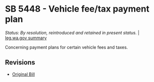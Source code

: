 # SB 5448 - Vehicle fee/tax payment plan
*Status: By resolution, reintroduced and retained in present status.* | [leg.wa.gov summary](https://app.leg.wa.gov/billsummary?BillNumber=5448&Year=2021)

Concerning payment plans for certain vehicle fees and taxes.

## Revisions
* [Original Bill](1/)
